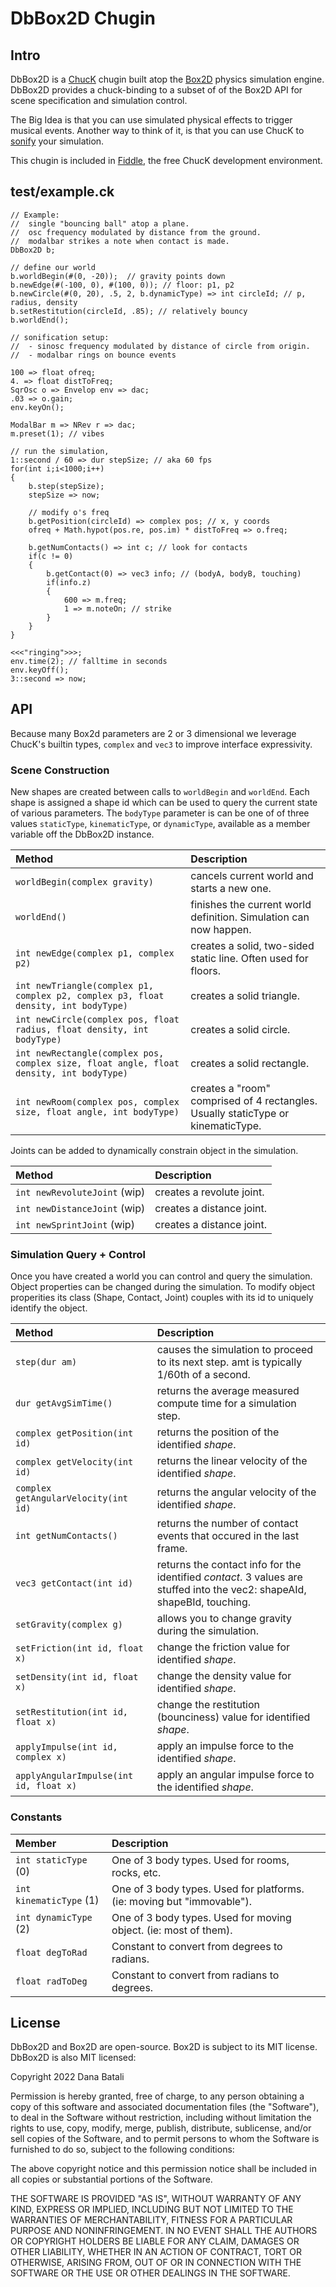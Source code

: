 # DbBox2D Chugin

## Intro

DbBox2D is a [ChucK](https://chuck.stanford.edu/) chugin built atop
the [Box2D](https://box2d.org/) physics simulation engine.  DbBox2D
provides a chuck-binding to a subset of of the Box2D API for scene 
specification and simulation control.

The Big Idea is that you can use simulated physical effects to trigger 
musical events.  Another way to think of it, is that you can use ChucK to
[sonify](https://en.wikipedia.org/wiki/Sonification) your simulation. 

This chugin is included in [Fiddle](https://cannerycoders.com/#Fiddle),
the free ChucK development environment.

## test/example.ck

```chuck
// Example:
//  single "bouncing ball" atop a plane.
//  osc frequency modulated by distance from the ground.
//  modalbar strikes a note when contact is made.
DbBox2D b;

// define our world
b.worldBegin(#(0, -20));  // gravity points down
b.newEdge(#(-100, 0), #(100, 0)); // floor: p1, p2
b.newCircle(#(0, 20), .5, 2, b.dynamicType) => int circleId; // p, radius, density
b.setRestitution(circleId, .85); // relatively bouncy
b.worldEnd();

// sonification setup:
//  - sinosc frequency modulated by distance of circle from origin.
//  - modalbar rings on bounce events

100 => float ofreq;
4. => float distToFreq;
SqrOsc o => Envelop env => dac;
.03 => o.gain;
env.keyOn();

ModalBar m => NRev r => dac;
m.preset(1); // vibes

// run the simulation, 
1::second / 60 => dur stepSize; // aka 60 fps
for(int i;i<1000;i++)
{
    b.step(stepSize);
    stepSize => now;

    // modify o's freq
    b.getPosition(circleId) => complex pos; // x, y coords
    ofreq + Math.hypot(pos.re, pos.im) * distToFreq => o.freq;

    b.getNumContacts() => int c; // look for contacts
    if(c != 0)
    {
        b.getContact(0) => vec3 info; // (bodyA, bodyB, touching)
        if(info.z)
        {
            600 => m.freq;
            1 => m.noteOn; // strike
        }
    }
}

<<<"ringing">>>;
env.time(2); // falltime in seconds
env.keyOff();
3::second => now;
```

## API

Because many Box2d parameters are 2 or 3 dimensional we leverage
ChucK's builtin types, `complex` and `vec3` to improve interface
expressivity.

### Scene Construction

New shapes are created between calls to `worldBegin` and `worldEnd`.
Each shape is assigned a shape id which can be used to query the current
state of various parameters.  The `bodyType` parameter is can be one of
of three values `staticType`, `kinematicType`, or `dynamicType`, available
as a member variable off the DbBox2D instance.

| Method                                                                                  | Description                                                                       |
| :-------------------------------------------------------------------------------------- | :-------------------------------------------------------------------------------- |
| `worldBegin(complex gravity)`                                                           | cancels current world and starts a new one.                                       |
| `worldEnd()`                                                                            | finishes the current world definition. Simulation can now happen.                 |
| `int newEdge(complex p1, complex p2)`                                                   | creates a solid, two-sided static line. Often used for floors.                    |
| `int newTriangle(complex p1, complex p2, complex p3, float density, int bodyType)`      | creates a solid triangle.                                                         |
| `int newCircle(complex pos, float radius, float density, int bodyType)`                 | creates a solid circle.                                                           |
| `int newRectangle(complex pos, complex size, float angle, float density, int bodyType)` | creates a solid rectangle.                                                        |
| `int newRoom(complex pos, complex size, float angle, int bodyType)`                     | creates a "room" comprised of 4 rectangles.  Usually staticType or kinematicType. |

Joints can be added to dynamically constrain object in the simulation.

| Method                       | Description               |
| :--------------------------- | :------------------------ |
| `int newRevoluteJoint` (wip) | creates a revolute joint. |
| `int newDistanceJoint` (wip) | creates a distance joint. |
| `int newSprintJoint`   (wip) | creates a distance joint. |

### Simulation Query + Control

Once you have created a world you can control and query the simulation.
Object properties can be changed during the simulation. To modify object
properities its class (Shape, Contact, Joint) couples with its id to uniquely
identify the object.

| Method                                 | Description                                                                             |
| :------------------------------------- | :-------------------------------------------------------------------------------------- |
| `step(dur am)`                         | causes the simulation to proceed to its next step. amt is typically 1/60th of a second. |
| `dur getAvgSimTime()`                  | returns the average measured compute time for a simulation step.                        |
| `complex getPosition(int id)`          | returns the position of the identified _shape_.                                         |
| `complex getVelocity(int id)`          | returns the linear velocity of the identified _shape_.                                  |
| `complex getAngularVelocity(int id)`   | returns the angular velocity of the identified _shape_.                                 |
| `int getNumContacts()`                 | returns the number of contact events that occured in the last frame.                    |
| `vec3 getContact(int id)`              | returns the contact info for the identified _contact_. 3 values are stuffed into the vec2: shapeAId, shapeBId, touching. |
| `setGravity(complex g)`                | allows you to change gravity during the simulation.                                     |
| `setFriction(int id, float x)`         | change the friction value for identified _shape_.                                       |
| `setDensity(int id, float x)`          | change the density value for identified _shape_.                                        |
| `setRestitution(int id, float x)`      | change the restitution (bounciness) value for identified _shape_.                       |
| `applyImpulse(int id, complex x)`      | apply an impulse force to the identified _shape_.                                       |
| `applyAngularImpulse(int id, float x)` | apply an angular impulse force to the identified _shape_.                               |

### Constants

| Member                  | Description                                                            |
| :---------------------- | :--------------------------------------------------------------------- |
| `int staticType` (0)    | One of 3 body types. Used for rooms, rocks, etc.                       |
| `int kinematicType` (1) | One of 3 body types. Used for platforms. (ie: moving but "immovable"). |
| `int dynamicType` (2)   | One of 3 body types. Used for moving object. (ie: most of them).       |
| `float degToRad`        | Constant to convert from degrees to radians.                           |
| `float radToDeg`        | Constant to convert from radians to degrees.                           |



## License

DbBox2D and Box2D are open-source.  Box2D is subject to its MIT license. 
DbBox2D is also MIT licensed:

Copyright 2022 Dana Batali

Permission is hereby granted, free of charge, to any person obtaining a copy 
of this software and associated documentation files (the "Software"), to 
deal in the Software without restriction, including without limitation the 
rights to use, copy, modify, merge, publish, distribute, sublicense, and/or 
sell copies of the Software, and to permit persons to whom the Software is 
furnished to do so, subject to the following conditions:

The above copyright notice and this permission notice shall be included in 
all copies or substantial portions of the Software.

THE SOFTWARE IS PROVIDED "AS IS", WITHOUT WARRANTY OF ANY KIND, EXPRESS OR 
IMPLIED, INCLUDING BUT NOT LIMITED TO THE WARRANTIES OF MERCHANTABILITY, 
FITNESS FOR A PARTICULAR PURPOSE AND NONINFRINGEMENT. IN NO EVENT SHALL THE 
AUTHORS OR COPYRIGHT HOLDERS BE LIABLE FOR ANY CLAIM, DAMAGES OR OTHER 
LIABILITY, WHETHER IN AN ACTION OF CONTRACT, TORT OR OTHERWISE, ARISING FROM, 
OUT OF OR IN CONNECTION WITH THE SOFTWARE OR THE USE OR OTHER DEALINGS IN THE 
SOFTWARE.